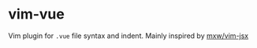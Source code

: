 # vim-vue

Vim plugin for `.vue` file syntax and indent. Mainly inspired by [mxw/vim-jsx][1]

[1]: https://github.com/mxw/vim-jsx "mxw: vim-jsx"

